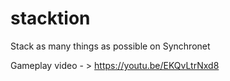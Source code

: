 # stacktion
Stack as many things as possible on Synchronet

Gameplay video - > https://youtu.be/EKQvLtrNxd8
